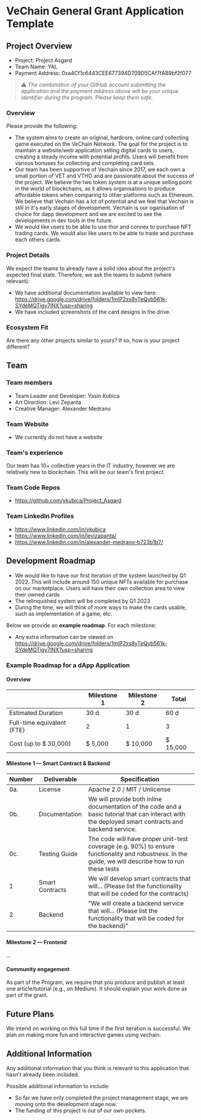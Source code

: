 # VeChain General Grant Application Template

## Project Overview 

- Project: Project Asgard
- Team Name: YAL
- Payment Address: 0xa4Cf1c6443CEE677394D709D5CAf7fAB9bf2f077

> ⚠️ *The combination of your GitHub account submitting the application and the payment address above will be your unique identifier during the program. Please keep them safe.*

### Overview

Please provide the following:
- The system aims to create an original, hardcore, online card collecting game executed on the VeChain Network. The goal for the project is to maintain a website/web application   selling digital cards to users, creating a steady income with potential profits. Users will benefit from various bonuses for collecting and completing card sets.
- Our team has been supportive of Vechain since 2017, we each own a small portion of VET and VTHO and are passionate about the success of the project. We believe the two token     system is at a unique selling point in the world of blockchains, as it allows organisations to produce affordable tokens when comparing to other platforms such as Ethereum. We   believe that Vechain has a lot of potential and we feel that Vechain is still in it's early stages of development. Vechain is our oganisation of choice for dapp development     and we are excited to see the developments in dev tools in the future.
- We would like users to be able to use thor and connex to purchase NFT trading cards. We would also like users to be able to trade and purchase each others cards.

### Project Details

We expect the teams to already have a solid idea about the project's expected final state.
Therefore, we ask the teams to submit (where relevant):

- We have additional documentation available to view here: https://drive.google.com/drive/folders/1mlP2xs8yTeQvb561k-SYdeMQTigv7lNX?usp=sharing
- We have included screenshots of the card designs in the drive.

### Ecosystem Fit
Are there any other projects similar to yours? If so, how is your project different?

## Team 

### Team members

- Team Leader and Developer: Yasin Kubica
- Art Direction: Levi Zepanta
- Creative Manager: Alexander Medrano

### Team Website

- We currently do not have a website

### Team's experience

Our team has 10+ collective years in the IT industry, however we are relatively new to blockchain. This will be our team's first project.

### Team Code Repos

- https://github.com/ykubica/Project_Asgard

### Team LinkedIn Profiles

- https://www.linkedin.com/in/ykubica
- https://www.linkedin.com/in/levizapanta/
- https://www.linkedin.com/in/alexander-medrano-b723b1b7/

## Development Roadmap 

- We would like to have our first iteration of the system launched by Q1 2022.
  This will include around 150 unique NFTs available for purchase on our marketplace.
  Users will have their own collection area to view their owned cards
- The relinquished system will be completed by Q1 2023
- During the time, we will think of more ways to make the cards usable, such as implementation of a game, etc.

Below we provide an <b>example roadmap</b>. For each milestone:

- Any extra information can be viewed on https://drive.google.com/drive/folders/1mlP2xs8yTeQvb561k-SYdeMQTigv7lNX?usp=sharing


### Example Roadmap for a dApp Application

#### Overview

|  | Milestone 1 | Milestone 2 | Total |
| - | - |- | - |
| Estimated Duration | 30 d | 30 d | 60 d |
| Full-time equivalent (FTE) | 2 | 1 | 3 |
| Cost (up to $ 30,000) | $ 5,000 | $ 10,000 | $ 15,000|

#### Milestone 1 — Smart Contract & Backend

| Number | Deliverable | Specification |
|-|-|-|
| 0a.| License | Apache 2.0 / MIT / Unlicense |
| 0b. | Documentation | We will provide both inline documentation of the code and a basic tutorial that can interact with the deployed smart contracts and backend service. |
| 0c. | Testing Guide | The code will have proper unit-test coverage (e.g. 90%) to ensure functionality and robustness. In the guide, we will describe how to run these tests |
| 1 | Smart Contracts | We will develop smart contracts that will...  (Please list the functionality that will be coded for the contracts) |
| 2 | Backend | "We will create a backend service that will... (Please list the functionality that will be coded for the backend)" |

#### Milestone 2  —  Frontend

...

#### Community engagement

As part of the Program, we require that you produce and publish at least one article/tutorial (e.g., on Medium). It should explain your work done as part of the grant.

## Future Plans

We intend on working on this full time if the first iteration is successful. We plan on making more fun and interactive games using vechain.

## Additional Information 

Any additional information that you think is relevant to this application that hasn't already been included.

Possible additional information to include:
- So far we have only completed the project management stage, we are moving onto the development stage now.
- The funding of this project is out of our own pockets.
